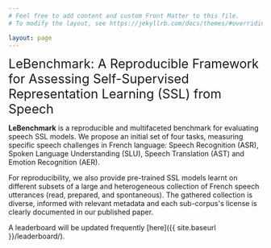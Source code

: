 ```yaml
---
# Feel free to add content and custom Front Matter to this file.
# To modify the layout, see https://jekyllrb.com/docs/themes/#overriding-theme-defaults

layout: page
---
```

<span style="font-size:25px">LeBenchmark: A Reproducible Framework for Assessing Self-Supervised Representation Learning (SSL) from Speech</span>

**LeBenchmark** is a reproducible and multifaceted benchmark for evaluating speech SSL models. We propose an initial set of four tasks, measuring specific speech challenges in French language:  Speech Recognition (ASR), Spoken Language Understanding (SLU), Speech Translation (AST) and  Emotion Recognition (AER).

For reproducibility, we also provide pre-trained SSL models learnt on different subsets of a large and heterogeneous collection of French speech utterances (read, prepared, and spontaneous). The gathered collection is diverse, informed with relevant metadata and each sub-corpus's license is clearly documented in our published paper.

A leaderboard will be updated frequently [here]({{ site.baseurl }}/leaderboard/).


